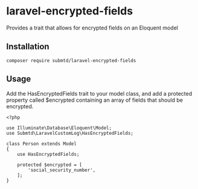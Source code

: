 # laravel-encrypted-fields
Provides a trait that allows for encrypted fields on an Eloquent model

## Installation

```
composer require submtd/laravel-encrypted-fields
```

## Usage

Add the HasEncryptedFields trait to your model class, and add a protected property called $encrypted containing an array of fields that should be encrypted.

```
<?php

use Illuminate\Database\Eloquent\Model;
use Submtd\LaravelCustomLog\HasEncryptedFields;

class Person extends Model
{
    use HasEncryptedFields;
    
    protected $encrypted = [
        'social_security_number',
    ];
}
```
